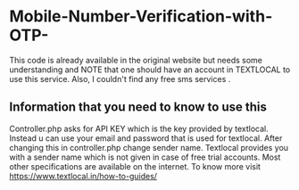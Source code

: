 # Mobile-Number-Verification-with-OTP-
This code is already available in the original website but needs some understanding and NOTE that one should have an account in TEXTLOCAL to use this service. Also, I couldn't find any free sms services .

## Information that you need to know to use this
Controller.php asks for API KEY which is the key provided by textlocal.
Instead u can use your email and password that is used for textlocal.
After changing this in controller.php change sender name.
Textlocal provides you with a sender name which is not given in case of free trial accounts.
Most other specifications are available on the internet. To know more visit https://www.textlocal.in/how-to-guides/
